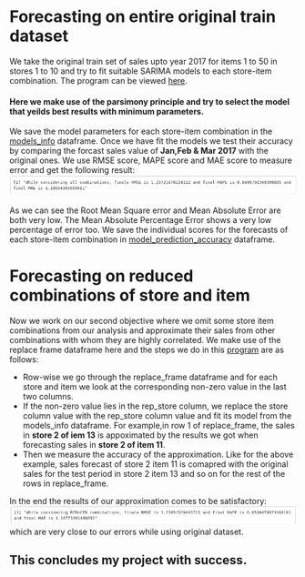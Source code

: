 # Forecasting on entire original train dataset
We take the original train set of sales upto year 2017 for items 1 to 50 in stores 1 to 10 and try to fit suitable SARIMA models to each store-item combination.
The program can be viewed [here](https://github.com/Aviator16/Store-Item-Demand-analysis/blob/main/Forecasting/6_%20forecasting%20on%20entire%20original%20dataset.R).

#### Here we make use of the parsimony principle and try to select the model that yeilds best results with minimum parameters.

We save the model parameters for each store-item combination in the [models_info](https://github.com/Aviator16/Store-Item-Demand-analysis/blob/main/Forecasting/models_info_final.csv) dataframe.
Once we have fit the models we test their accuracy by comparing the forcast sales value of **Jan,Feb & Mar 2017** with the original ones. We use RMSE score, MAPE score and MAE score to measure error and get the following result:
![pic1](https://raw.githubusercontent.com/Aviator16/Store-Item-Demand-analysis/main/Images/1%20NB5.png)

As we can see the Root Mean Square error and Mean Absolute Error are both very low. The Mean Absolute Percentage Error shows a very low percentage of error too.
We save the individual scores for the forecasts of each store-item combination in [model_prediction_accuracy](https://github.com/Aviator16/Store-Item-Demand-analysis/blob/main/Forecasting/pred_accu_info_final.csv) dataframe.

# Forecasting on reduced combinations of store and item
Now we work on our second objective where we omit some store item combinations from our analysis and approximate their sales from other combinations with whom they are highly correlated.
We make use of the replace frame dataframe here and the steps we do in this [program](https://github.com/Aviator16/Store-Item-Demand-analysis/blob/main/Forecasting/7_%20Reduced%20combinations%20analysis.R) are as follows:
* Row-wise we go through the replace_frame dataframe and for each store and item we look at the corresponding non-zero value in the last two columns.
* If the non-zero value lies in the rep_store column, we replace the store column value with the rep_store column value and fit its model from the models_info dataframe.
For example,in row 1 of replace_frame, the sales in **store 2 of iem 13** is appoximated by the results we got when forecasting sales in **store 2 of item 11**.
* Then we measure the accuracy of the approximation. Like for the above example, sales forecast of store 2 item 11 is comapred with the original sales for the test period in store 2 item 13 and so on for the rest of the rows in replace_frame.

In the end the results of our approximation comes to be satisfactory:
![pic2](https://raw.githubusercontent.com/Aviator16/Store-Item-Demand-analysis/main/Images/2%20NB5.png)
which are very close to our errors while using original dataset.

## This concludes my project with success.
